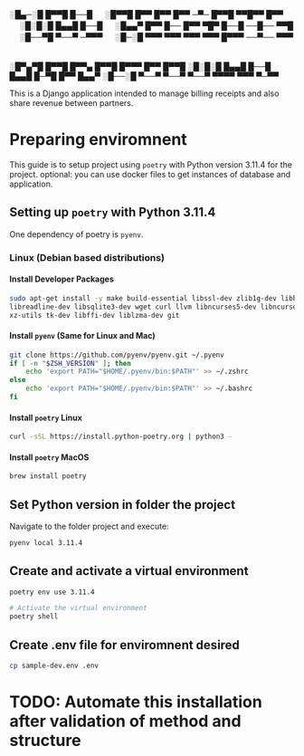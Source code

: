 
░█▄─░█ █▀▀█ █──█ 　 ░█▀▀█ █▀▀ █▀▀ █▀▀ ─▀─ █▀▀█ ▀▀█▀▀ █▀▀ 　
░█░█░█ █▄▄█ █──█ 　 ░█▄▄▀ █▀▀ █── █▀▀ ▀█▀ █──█ ──█── ▀▀█ 　
░█──▀█ ▀──▀ ─▀▀▀ 　 ░█─░█ ▀▀▀ ▀▀▀ ▀▀▀ ▀▀▀ █▀▀▀ ──▀── ▀▀▀ 　

░█▀▄▀█ █▀▀█ █▀▀▄ █▀▀█ █▀▀▀ █▀▀ █▀▀█
░█░█░█ █▄▄█ █──█ █▄▄█ █─▀█ █▀▀ █▄▄▀
░█──░█ ▀──▀ ▀──▀ ▀──▀ ▀▀▀▀ ▀▀▀ ▀─▀▀

This is a Django application intended to manage billing receipts and also share revenue between partners.

# Preparing enviromnent

This guide is to setup project using `poetry` with Python version 3.11.4 for the project.
optional: you can use docker files to get instances of database and application.

## Setting up `poetry` with Python 3.11.4

One dependency of poetry is `pyenv`.

### Linux (Debian based distributions)

#### Install Developer Packages

```bash
sudo apt-get install -y make build-essential libssl-dev zlib1g-dev libbz2-dev \
libreadline-dev libsqlite3-dev wget curl llvm libncurses5-dev libncursesw5-dev \
xz-utils tk-dev libffi-dev liblzma-dev git
```

#### Install `pyenv` (Same for Linux and Mac)

```bash
git clone https://github.com/pyenv/pyenv.git ~/.pyenv
if [ -n "$ZSH_VERSION" ]; then
    echo 'export PATH="$HOME/.pyenv/bin:$PATH"' >> ~/.zshrc
else
    echo 'export PATH="$HOME/.pyenv/bin:$PATH"' >> ~/.bashrc
fi
```

#### Install `poetry` Linux

```bash
curl -sSL https://install.python-poetry.org | python3 -
```

#### Install `poetry` MacOS

```bash
brew install poetry
```

## Set Python version in folder the project

Navigate to the folder project and execute:

```bash
pyenv local 3.11.4
```

## Create and activate a virtual environment

```bash
poetry env use 3.11.4

# Activate the virtual environment
poetry shell
```

## Create .env file for enviromnent desired

```bash
cp sample-dev.env .env
```

# TODO: Automate this installation after validation of method and structure
